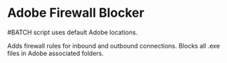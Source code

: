 # Adobe Firewall Blocker

#BATCH script uses default Adobe locations.

Adds firewall rules for inbound and outbound connections. Blocks all .exe files in Adobe associated folders.

